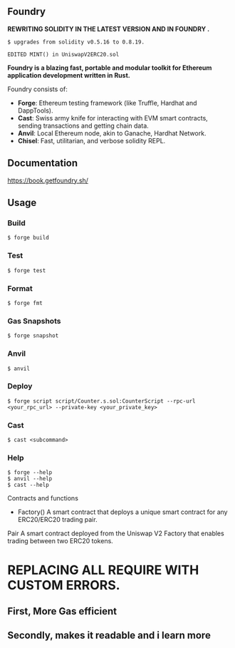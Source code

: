 ## Foundry
 
 **REWRITING SOLIDITY IN THE LATEST VERSION AND IN FOUNDRY  .**
 ```
 $ upgrades from solidity v0.5.16 to 0.8.19.

 EDITED MINT() in UniswapV2ERC20.sol
 ```

**Foundry is a blazing fast, portable and modular toolkit for Ethereum application development written in Rust.**

Foundry consists of:

-   **Forge**: Ethereum testing framework (like Truffle, Hardhat and DappTools).
-   **Cast**: Swiss army knife for interacting with EVM smart contracts, sending transactions and getting chain data.
-   **Anvil**: Local Ethereum node, akin to Ganache, Hardhat Network.
-   **Chisel**: Fast, utilitarian, and verbose solidity REPL.

## Documentation

https://book.getfoundry.sh/

## Usage

### Build

```shell
$ forge build
```

### Test

```shell
$ forge test
```

### Format

```shell
$ forge fmt
```

### Gas Snapshots

```shell
$ forge snapshot
```

### Anvil

```shell
$ anvil
```

### Deploy

```shell
$ forge script script/Counter.s.sol:CounterScript --rpc-url <your_rpc_url> --private-key <your_private_key>
```

### Cast

```shell
$ cast <subcommand>
```

### Help

```shell
$ forge --help
$ anvil --help
$ cast --help
```

Contracts and functions

- Factory()
A smart contract that deploys a unique smart contract for any ERC20/ERC20 trading pair.

Pair
A smart contract deployed from the Uniswap V2 Factory that enables trading between two ERC20 tokens.

# REPLACING ALL REQUIRE WITH CUSTOM ERRORS.
 ## First, More Gas efficient
 ## Secondly, makes it readable and i learn more 

